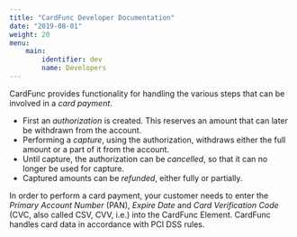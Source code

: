 ```yaml
---
title: "CardFunc Developer Documentation"
date: "2019-08-01"
weight: 20
menu: 
    main:
        identifier: dev
        name: Developers
---
```

CardFunc provides functionality for handling the various steps that can be involved in a _card payment_.
* First an _authorization_ is created. This reserves an amount that can later be withdrawn from the account.
* Performing a _capture_, using the authorization, withdraws either the full amount or a part of it from the account.
* Until capture, the authorization can be _cancelled_, so that it can no longer be used for capture.
* Captured amounts can be _refunded_, either fully or partially.

In order to perform a card payment, your customer needs to enter the _Primary Account Number_ (PAN), _Expire Date_ and _Card Verification Code_ (CVC, also called CSV, CVV, i.e.) into the CardFunc Element. CardFunc handles card data in accordance with PCI DSS rules.